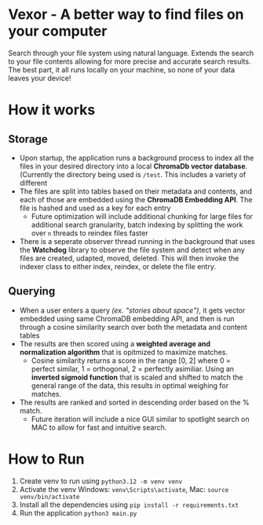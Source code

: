 # Vexor - A better way to find files on your computer
Search through your file system using natural language. Extends the search to your file contents allowing for more precise and accurate search results. The best part, it all runs locally on your machine, so none of your data leaves your device!

# How it works
## Storage
- Upon startup, the application runs a background process to index all the files in your desired directory into a local **ChromaDb vector database**. (Currently the directory being used is `/test`. This includes a variety of different 
- The files are split into tables based on their metadata and contents, and each of those are embedded using the **ChromaDB Embedding API**. The file is hashed and used as a key for each entry
  - Future optimization will include additional chunking for large files for additional search granularity, batch indexing by splitting the work over `n` threads to reindex files faster
- There is a seperate observer thread running in the background that uses the **Watchdog** library to observe the file system and detect when any files are created, udapted, moved, deleted. This will then invoke the indexer class to either index, reindex, or delete the file entry.

## Querying
- When a user enters a query _(ex. "stories about space")_, it gets vector embedded using same ChromaDB embedding API, and then is run through a cosine similarity search over both the metadata and content tables
- The results are then scored using a **weighted average and normalization algorithm** that is opitmized to maximize matches.
  - Cosine similarity returns a score in the range [0, 2] where 0 = perfect similar, 1 = orthogonal, 2 = perfectly asimiliar. Using an **inverted sigmoid function** that is scaled and shifted to match the general range of the data, this results in optimal weighing for matches.
- The results are ranked and sorted in descending order based on the % match.
  - Future iteration will include a nice GUI similar to spotlight search on MAC to allow for fast and intuitive search. 


# How to Run
1. Create venv to run using `python3.12 -m venv venv`
2. Activate the venv Windows: `venv\Scripts\activate`, Mac: `source venv/bin/activate`
3. Install all the dependencies using `pip install -r requirements.txt`
4. Run the application `python3 main.py`
